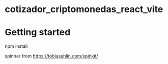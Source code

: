 # cotizador_criptomonedas_react_vite

# Getting started

npm install


spinner from https://tobiasahlin.com/spinkit/